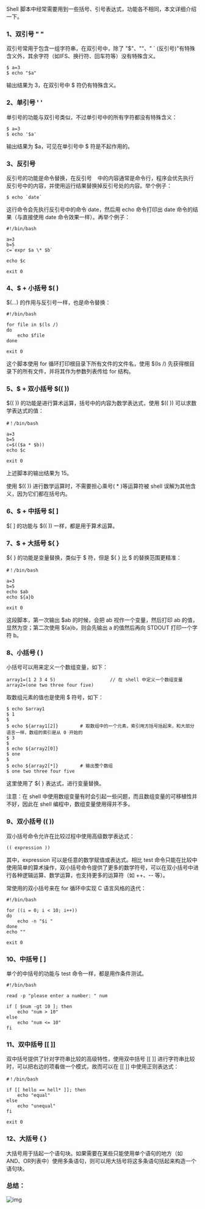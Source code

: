 Shell 脚本中经常需要用到一些括号、引号表达式，功能各不相同，本文详细介绍一下。

### **1、双引号 " "**

双引号常用于包含一组字符串，在双引号中，除了 "$"、"\"、" ` (反引号)"有特殊含义外，其余字符（如IFS、换行符、回车符等）没有特殊含义。



```text
$ a=3
$ echo "$a"
```



输出结果为 3，在双引号中 $ 符仍有特殊含义。

### **2、单引号 ' '**

单引号的功能与双引号类似，不过单引号中的所有字符都没有特殊含义：



```text
$ a=3
$ echo '$a'
```



输出结果为 $a，可见在单引号中 $ 符是不起作用的。

### **3、反引号 ` `**

反引号的功能是命令替换，在反引号 ` ` 中的内容通常是命令行，程序会优先执行反引号中的内容，并使用运行结果替换掉反引号处的内容。举个例子：



```text
$ echo `date`
```



这行命令会先执行反引号中的命令 date，然后用 echo 命令打印出 date 命令的结果（与直接使用 date 命令效果一样）。再举个例子：



```text
#!/bin/bash

a=3
b=5
c=`expr $a \* $b`

echo $c

exit 0
```

### **4、$ + 小括号 $( )**

$(...) 的作用与反引号一样，也是命令替换：



```text
#!/bin/bash

for file in $(ls /)
do
    echo $file
done

exit 0
```



这个脚本使用 for 循环打印根目录下所有文件的文件名，使用 $(ls /) 先获得根目录下的所有文件，并将其作为参数列表传给 for 结构。

### **5、$ + 双小括号 $(( ))**

$(( )) 的功能是进行算术运算，括号中的内容为数学表达式，使用 $(( )) 可以求数学表达式的值：



```text
#！/bin/bash

a=3
b=5
c=$(($a * $b))
echo $c

exit 0
```



上述脚本的输出结果为 15。



使用 $(( )) 进行数学运算时，不需要担心乘号( * )等运算符被 shell 误解为其他含义，因为它们都在括号内。

### **6、$ + 中括号 $[ ]**

$[ ] 的功能与 $(( )) 一样，都是用于算术运算。

### **7、$ + 大括号 ${ }**

${ } 的功能是变量替换，类似于 $ 符，但是 ${ } 比 $ 的替换范围更精准：



```text
#！/bin/bash

a=3
b=5
echo $ab
echo ${a}b

exit 0
```



这段脚本，第一次输出 $ab 的时候，会把 ab 视作一个变量，然后打印 ab 的值，显然为空；第二次使用 ${a}b，则会先输出 a 的值然后再向 STDOUT 打印一个字符 b。

### **8、小括号 ( )**

小括号可以用来定义一个数组变量，如下：



```text
array1=(1 2 3 4 5)　　　　　　　　　　　　// 在 shell 中定义一个数组变量
array2=(one two three four five)
```



取数组元素的值也是使用 $ 符号，如下：



```text
$ echo $array1
$ 1
$
$ echo ${array1[2]}        # 取数组中的一个元素，索引用方括号括起来，和大部分语言一样，数组的索引是从 0 开始的
$ 3
$
$ echo ${array2[0]}
$ one
$
$ echo ${array2[*]}        # 输出整个数组
$ one two three four five
```



这里使用了 ${ } 表达式，进行变量替换。



注意：在 shell 中使用数组变量有时会引起一些问题，而且数组变量的可移植性并不好，因此在 shell 编程中，数组变量使用得并不多。

### **9、双小括号 (( ))**

双小括号命令允许在比较过程中使用高级数学表达式：



```text
(( expression ))
```



其中，expression 可以是任意的数学赋值或表达式。相比 test 命令只能在比较中使用简单的算术操作，双小括号命令提供了更多的数学符号，可以在双小括号中进行各种逻辑运算、数学运算，也支持更多的运算符（如 ++、-- 等）。



常使用的双小括号来在 for 循环中实现 C 语言风格的迭代：



```text
#!/bin/bash

for ((i = 0; i < 10; i++))
do
    echo -n "$i "
done
echo ""

exit 0
```

### **10、中括号 [ ]**

单个的中括号的功能与 test 命令一样，都是用作条件测试。



```text
#!/bin/bash

read -p "please enter a number: " num

if [ $num -gt 10 ]; then
    echo "num > 10"
else
    echo "num <= 10"
fi
```

### **11、双中括号 [[ ]]**

双中括号提供了针对字符串比较的高级特性，使用双中括号 [[ ]] 进行字符串比较时，可以把右边的项看做一个模式，故而可以在 [[ ]] 中使用正则表达式：



```text
#！/bin/bash

if [[ hello == hell* ]]; then
    echo "equal"
else
    echo "unequal"
fi

exit 0
```

### **12、大括号 { }**

大括号用于括起一个语句块。如果需要在某些只能使用单个语句的地方（如AND、OR列表中）使用多条语句，则可以用大括号将这多条语句括起来构造一个语句块。

### **总结：**

![img](https://pic2.zhimg.com/80/v2-67d512d5ab1bc9d0c3669c02eedc0e81_hd.jpg)